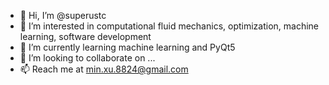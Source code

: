 - 👋 Hi, I’m @superustc
- 👀 I’m interested in computational fluid mechanics, optimization, machine learning, software development
- 🌱 I’m currently learning machine learning and PyQt5
- 💞️ I’m looking to collaborate on ...
- 📫 Reach me at min.xu.8824@gmail.com

<!---
superustc/superustc is a ✨ special ✨ repository because its `README.md` (this file) appears on your GitHub profile.
You can click the Preview link to take a look at your changes.
--->
